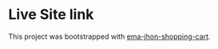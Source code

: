 # Live Site link

This project was bootstrapped with [ema-jhon-shopping-cart](https://ema-jhon-shopping-cart-react.netlify.app/).

